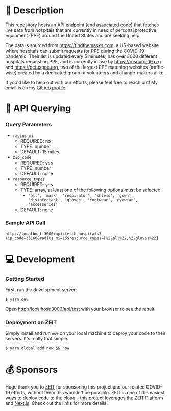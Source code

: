 # 📓 Description

This repository hosts an API endpoint (and associated code) that fetches live data from hospitals that are currently in 
need of personal protective equipment (PPE) around the United States and are seeking help.


The data is sourced from https://findthemasks.com, a US-based website where hospitals can submit requests for PPE during the COVID-19 pandemic. Their list is updated every
5 minutes, has over 3000 different hospitals requesting PPE, and is currently in use by https://resource19.org and
https://getusppe.org, two of the largest PPE matching websites (traffic-wise) created by a dedicated group of volunteers and change-makers alike.

If you'd like to help out with our efforts, please feel free to reach out! My email is on my [Github profile](https://github.com/amadrzyk). 

# 🏹 API Querying

### Query Parameters
- `radius_mi`
    - REQUIRED: no
    - TYPE: number 
    - DEFAULT: 15 miles
- `zip_code`
    - REQUIRED: yes
    - TYPE: number
    - DEFAULT: none
- `resource_types`
    - REQUIRED: yes
    - TYPE: array, at least one of the following options must be selected
        - `'all', 'mask', 'respirator', 'shield', 'gown', 'disinfectant', 'gloves', 'footwear', 'eyewear', 'accessories'`
    - DEFAULT: none
    
### Sample API Call
``` 
http://localhost:3000/api/fetch-hospitals?zip_code=33160&radius_mi=15&resource_types=[%22all%22,%22gloves%22]
```

# 💻 Development

### Getting Started

First, run the development server:

```bash
$ yarn dev
```

Open [http://localhost:3000/api/test](http://localhost:3000/api/test) with your browser to see the result.

### Deployment on ZEIT
Simply install and run `now` on your local machine to deploy your code to their servers. It's really that simple.
``` 
$ yarn global add now && now
```

# 💰 Sponsors
Huge thank you to [ZEIT](https://zeit.co/) for sponsoring this project and our related COVID-19 efforts, without them 
this wouldn't be possible. ZEIT is one of the easiest ways to deploy code to the cloud – this project leverages the 
[ZEIT Platform](https://zeit.co/import?utm_medium=default-template&filter=next.js&utm_source=create-next-app&utm_campaign=create-next-app-readme) 
and [Next.js](https://nextjs.org/docs/deployment). Check out the links for more details!
